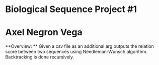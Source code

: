 # Biological Sequence Project #1

# Axel Negron Vega

**Overview: **
Given a csv file as an additional arg outputs the relation score between two sequences
using Needleman-Wunsch algorithm. Backtracking is done recursively.
